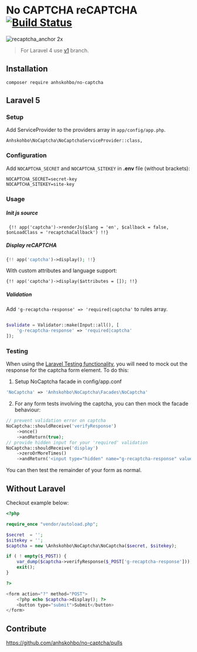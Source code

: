 No CAPTCHA reCAPTCHA [![Build Status](https://travis-ci.org/anhskohbo/no-captcha.svg?branch=master&style=flat-square)](https://travis-ci.org/anhskohbo/no-captcha)
==========

![recaptcha_anchor 2x](https://cloud.githubusercontent.com/assets/1529454/5291635/1c426412-7b88-11e4-8d16-46161a081ece.gif)

> For Laravel 4 use [v1](https://github.com/anhskohbo/no-captcha/tree/v1) branch.

## Installation

```
composer require anhskohbo/no-captcha
```

## Laravel 5

### Setup

Add ServiceProvider to the providers array in `app/config/app.php`.

```
Anhskohbo\NoCaptcha\NoCaptchaServiceProvider::class,
```

### Configuration

Add `NOCAPTCHA_SECRET` and `NOCAPTCHA_SITEKEY` in **.env** file (without brackets):

```
NOCAPTCHA_SECRET=secret-key
NOCAPTCHA_SITEKEY=site-key
```

### Usage

##### Init js source

```
 {!! app('captcha')->renderJs($lang = 'en', $callback = false, $onLoadClass = 'recaptchaCallback') !!}
```

##### Display reCAPTCHA

```php
{!! app('captcha')->display(); !!}
```

With custom attributes and language support:

```
{!! app('captcha')->display($attributes = []); !!}
```

##### Validation

Add `'g-recaptcha-response' => 'required|captcha'` to rules array.

```php

$validate = Validator::make(Input::all(), [
	'g-recaptcha-response' => 'required|captcha'
]);

```

### Testing

When using the [Laravel Testing functionality](http://laravel.com/docs/5.1/testing), you will need to mock out the response for the captcha form element. To do this:

1) Setup NoCaptcha facade in config/app.conf

```php
'NoCaptcha' => 'Anhskohbo\NoCaptcha\Facades\NoCaptcha'
```

2) For any form tests involving the captcha, you can then mock the facade behaviour:

```php
// prevent validation error on captcha
NoCaptcha::shouldReceive('verifyResponse')
    ->once()
    ->andReturn(true);
// provide hidden input for your 'required' validation
NoCaptcha::shouldReceive('display')
    ->zeroOrMoreTimes()
    ->andReturn('<input type="hidden" name="g-recaptcha-response" value="1" />');
```

You can then test the remainder of your form as normal.

## Without Laravel

Checkout example below:

```php
<?php

require_once "vendor/autoload.php";

$secret  = '';
$sitekey = '';
$captcha = new \Anhskohbo\NoCaptcha\NoCaptcha($secret, $sitekey);

if ( ! empty($_POST)) {
    var_dump($captcha->verifyResponse($_POST['g-recaptcha-response']));
    exit();
}

?>

<form action="?" method="POST">
    <?php echo $captcha->display(); ?>
    <button type="submit">Submit</button>
</form>

```

## Contribute

https://github.com/anhskohbo/no-captcha/pulls
